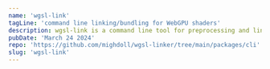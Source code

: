 ```yaml
---
name: 'wgsl-link'
tagLine: 'command line linking/bundling for WebGPU shaders'
description: wgsl-link is a command line tool for preprocessing and linking multiple WGSL shader modules into a single WGSL module.
pubDate: 'March 24 2024'
repo: 'https://github.com/mighdoll/wgsl-linker/tree/main/packages/cli'
slug: 'wgsl-link'
---
```

